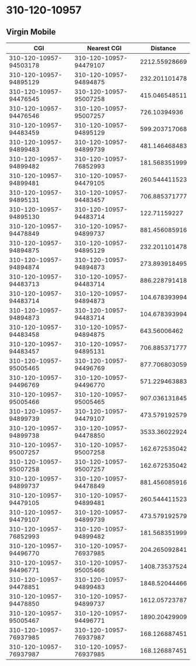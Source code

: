 # 310-120-10957
## Virgin Mobile


| CGI | Nearest CGI | Distance |
|-----|-------------|----------|
| 310-120-10957-94503178 | 310-120-10957-94479107 | 2212.55928669 |
| 310-120-10957-94895129 | 310-120-10957-94894875 | 232.201101478 |
| 310-120-10957-94476545 | 310-120-10957-95007258 | 415.046548511 |
| 310-120-10957-94476546 | 310-120-10957-95007257 | 726.10394936 |
| 310-120-10957-94483459 | 310-120-10957-94895129 | 599.203717068 |
| 310-120-10957-94899483 | 310-120-10957-94899739 | 481.146468483 |
| 310-120-10957-94899482 | 310-120-10957-76852993 | 181.568351999 |
| 310-120-10957-94899481 | 310-120-10957-94479105 | 260.544411523 |
| 310-120-10957-94895131 | 310-120-10957-94483457 | 706.885371777 |
| 310-120-10957-94895130 | 310-120-10957-94483714 | 122.71159227 |
| 310-120-10957-94478849 | 310-120-10957-94899737 | 881.456085916 |
| 310-120-10957-94894875 | 310-120-10957-94895129 | 232.201101478 |
| 310-120-10957-94894874 | 310-120-10957-94894873 | 273.893918495 |
| 310-120-10957-94483713 | 310-120-10957-94483714 | 886.228791418 |
| 310-120-10957-94483714 | 310-120-10957-94894873 | 104.678393994 |
| 310-120-10957-94894873 | 310-120-10957-94483714 | 104.678393994 |
| 310-120-10957-94483458 | 310-120-10957-94894875 | 643.56006462 |
| 310-120-10957-94483457 | 310-120-10957-94895131 | 706.885371777 |
| 310-120-10957-95005465 | 310-120-10957-94496769 | 877.706803059 |
| 310-120-10957-94496769 | 310-120-10957-94496770 | 571.229463883 |
| 310-120-10957-95005466 | 310-120-10957-95005465 | 907.036131845 |
| 310-120-10957-94899739 | 310-120-10957-94479107 | 473.579192579 |
| 310-120-10957-94899738 | 310-120-10957-94478850 | 3533.36022924 |
| 310-120-10957-95007257 | 310-120-10957-95007258 | 162.672535042 |
| 310-120-10957-95007258 | 310-120-10957-95007257 | 162.672535042 |
| 310-120-10957-94899737 | 310-120-10957-94478849 | 881.456085916 |
| 310-120-10957-94479105 | 310-120-10957-94899481 | 260.544411523 |
| 310-120-10957-94479107 | 310-120-10957-94899739 | 473.579192579 |
| 310-120-10957-76852993 | 310-120-10957-94899482 | 181.568351999 |
| 310-120-10957-94496770 | 310-120-10957-76937985 | 204.265092841 |
| 310-120-10957-94496771 | 310-120-10957-95005466 | 1408.73537524 |
| 310-120-10957-94478851 | 310-120-10957-94899483 | 1848.52044466 |
| 310-120-10957-94478850 | 310-120-10957-94899737 | 1612.05723787 |
| 310-120-10957-95005467 | 310-120-10957-94496771 | 1890.20429909 |
| 310-120-10957-76937985 | 310-120-10957-76937987 | 168.126887451 |
| 310-120-10957-76937987 | 310-120-10957-76937985 | 168.126887451 |
